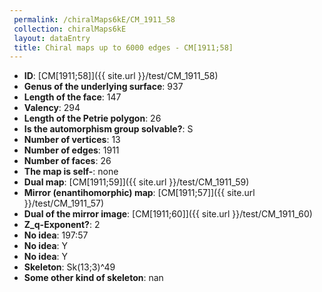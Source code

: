 ```yaml
--- 
 permalink: /chiralMaps6kE/CM_1911_58 
 collection: chiralMaps6kE
 layout: dataEntry
 title: Chiral maps up to 6000 edges - CM[1911;58]
---
```


- **ID**: [CM[1911;58]]({{ site.url }}/test/CM_1911_58)
- **Genus of the underlying surface**: 937
- **Length of the face**: 147
- **Valency**: 294
- **Length of the Petrie polygon**: 26
- **Is the automorphism group solvable?**: S
- **Number of vertices**: 13
- **Number of edges**: 1911
- **Number of faces**: 26
- **The map is self-**: none
- **Dual map**: [CM[1911;59]]({{ site.url }}/test/CM_1911_59)
- **Mirror (enantihomorphic) map**: [CM[1911;57]]({{ site.url }}/test/CM_1911_57)
- **Dual of the mirror image**: [CM[1911;60]]({{ site.url }}/test/CM_1911_60)
- **Z_q-Exponent?**: 2
- **No idea**:  197:57
- **No idea**: Y
- **No idea**: Y
- **Skeleton**: Sk(13;3)^49
- **Some other kind of skeleton**: nan
